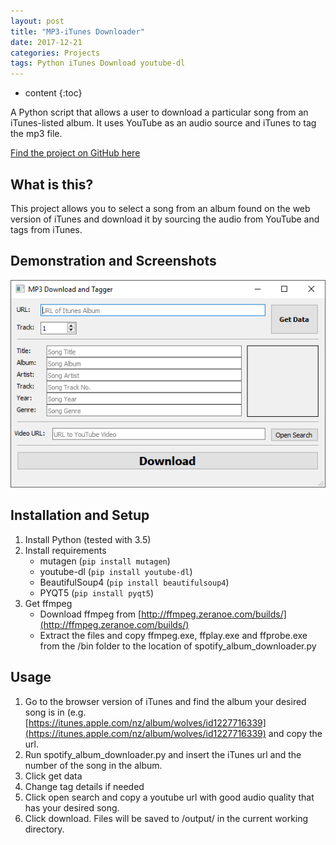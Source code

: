 ```yaml
---
layout: post
title: "MP3-iTunes Downloader"
date: 2017-12-21
categories: Projects
tags: Python iTunes Download youtube-dl
---
```


* content
{:toc}

A Python script that allows a user to download a particular song from an iTunes-listed album. It uses YouTube as an audio source and iTunes to tag the mp3 file.

[Find the project on GitHub here](https://github.com/brentvollebregt/mp3-iTunes)

## What is this?
This project allows you to select a song from an album found on the web version of iTunes and download it by sourcing the audio from YouTube and tags from iTunes.

## Demonstration and Screenshots
![GUI example](/images/mp3-itunes-downloader-gui1.png)

<!-- more -->

## Installation and Setup
1. Install Python (tested with 3.5)
2. Install requirements
    - mutagen (```pip install mutagen```)
    - youtube-dl (```pip install youtube-dl```)
    - BeautifulSoup4 (```pip install beautifulsoup4```)
    - PYQT5 (```pip install pyqt5```)
3. Get ffmpeg
    - Download ffmpeg from [http://ffmpeg.zeranoe.com/builds/](http://ffmpeg.zeranoe.com/builds/)
    - Extract the files and copy ffmpeg.exe, ffplay.exe and ffprobe.exe from the /bin folder to the location of spotify_album_downloader.py

## Usage
1. Go to the browser version of iTunes and find the album your desired song is in (e.g. [https://itunes.apple.com/nz/album/wolves/id1227716339](https://itunes.apple.com/nz/album/wolves/id1227716339) and copy the url.
2. Run spotify_album_downloader.py and insert the iTunes url and the number of the song in the album.
3. Click get data
4. Change tag details if needed
5. Click open search and copy a youtube url with good audio quality that has your desired song.
6. Click download. Files will be saved to /output/ in the current working directory.

